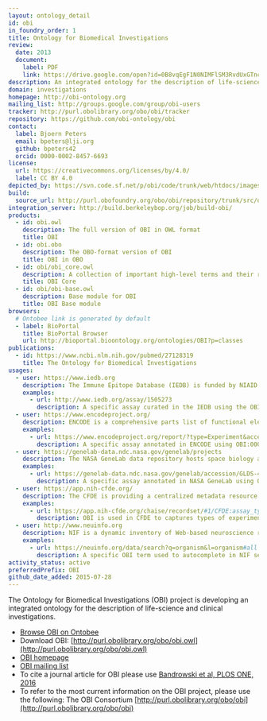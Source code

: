 ```yaml
---
layout: ontology_detail
id: obi
in_foundry_order: 1
title: Ontology for Biomedical Investigations
review:
  date: 2013
  document:
    label: PDF
    link: https://drive.google.com/open?id=0B8vqEgF1N0NIMFlSM3RvdUxGTnc
description: An integrated ontology for the description of life-science and clinical investigations
domain: investigations
homepage: http://obi-ontology.org
mailing_list: http://groups.google.com/group/obi-users
tracker: http://purl.obolibrary.org/obo/obi/tracker
repository: https://github.com/obi-ontology/obi
contact:
  label: Bjoern Peters
  email: bpeters@lji.org
  github: bpeters42
  orcid: 0000-0002-8457-6693
license:
  url: https://creativecommons.org/licenses/by/4.0/
  label: CC BY 4.0
depicted_by: https://svn.code.sf.net/p/obi/code/trunk/web/htdocs/images/obi-lotext.png
build:
  source_url: http://purl.obofoundry.org/obo/obi/repository/trunk/src/ontology/branches/
integration_server: http://build.berkeleybop.org/job/build-obi/
products:
  - id: obi.owl
    description: The full version of OBI in OWL format
    title: OBI
  - id: obi.obo
    description: The OBO-format version of OBI
    title: OBI in OBO
  - id: obi/obi_core.owl
    description: A collection of important high-level terms and their relations from OBI and other ontologies
    title: OBI Core
  - id: obi/obi-base.owl
    description: Base module for OBI
    title: OBI Base module
browsers:
  # Ontobee link is generated by default
  - label: BioPortal
    title: BioPortal Browser
    url: http://bioportal.bioontology.org/ontologies/OBI?p=classes
publications:
  - id: https://www.ncbi.nlm.nih.gov/pubmed/27128319
    title: The Ontology for Biomedical Investigations
usages:
  - user: https://www.iedb.org
    description: The Immune Epitope Database (IEDB) is funded by NIAID that catalogs experimental data on antibody and T cell epitopes studied in humans, non-human primates, and other animal species in the context of infectious disease, allergy, autoimmunity and transplantation.
    examples:
      - url: http://www.iedb.org/assay/1505273
        description: A specific assay curated in the IEDB using the OBI:1110180 '3H-thymidine assay measuring epitope specific proliferation of T cells' ('3H-thymidine')
  - user: https://www.encodeproject.org/
    description: ENCODE is a comprehensive parts list of functional elements in the human genome, including elements that act at the protein and RNA levels, and regulatory elements that control cells and circumstances in which a gene is active.
    examples:
      - url: https://www.encodeproject.org/report/?type=Experiment&accession=ENCSR012KGU&accession=ENCSR560MXA&accession=ENCSR803FKU&accession=ENCSR216YPQ&accession=ENCSR115BCB&field=%40id&field=assay_term_name&field=assay_term_id
        description: A specific assay annotated in ENCODE using OBI:0000716 'ChiP-seq'
  - user: https://genelab-data.ndc.nasa.gov/genelab/projects
    description: The NASA GeneLab data repository hosts space biology and space-related datasets funded by multiple space agencies around the world.
    examples:
      - url: https://genelab-data.ndc.nasa.gov/genelab/accession/GLDS-464/
        description: A specific assay annotated in NASA GeneLab using OBI:0001271 'RNA-seq assay'
  - user: https://app.nih-cfde.org/
    description: The CFDE is providing a centralized metadata resource to allow search across data coordination centers from multiple Common Fund programs.
    examples:
      - url: https://app.nih-cfde.org/chaise/recordset/#1/CFDE:assay_type@sort(nid)
        description: OBI is used in CFDE to captures types of experiments with assay terms such as OBI:0003094 'fluorescence in-situ hybridization assay'
  - user: http://www.neuinfo.org
    description: NIF is a dynamic inventory of Web-based neuroscience resources, data, and tools accessible via any computer connected to the Internet.
    examples:
      - url: https://neuinfo.org/data/search?q=organism&l=organism#all
        description: A specific OBI term used to autocomplete in NIF search OBI:0100026 'organism'
activity_status: active
preferredPrefix: OBI
github_date_added: 2015-07-28
---
```


The Ontology for Biomedical Investigations (OBI) project is developing an integrated ontology for the description of life-science and clinical investigations.

- [Browse OBI on Ontobee](http://www.ontobee.org/browser/index.php?o=obi)
- Download OBI: [http://purl.obolibrary.org/obo/obi.owl](http://purl.obolibrary.org/obo/obi.owl)
- [OBI homepage](http://obi-ontology.org)
- [OBI mailing list](http://groups.google.com/group/obi-users)
- To cite a journal article for OBI please use [Bandrowski et al, PLOS ONE, 2016](https://journals.plos.org/plosone/article?id=10.1371/journal.pone.0154556)
- To refer to the most current information on the OBI project, please use the following: The OBI Consortium [http://purl.obolibrary.org/obo/obi](http://purl.obolibrary.org/obo/obi)
